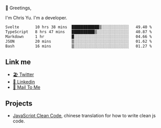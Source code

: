 👋 Greetings, 

I'm Chris Yu. I'm a developer. 


<!--START_SECTION:waka-->

```txt
Svelte       10 hrs 38 mins  ████████████▒░░░░░░░░░░░░   49.40 %
TypeScript   8 hrs 47 mins   ██████████▒░░░░░░░░░░░░░░   40.87 %
Markdown     1 hr            █░░░░░░░░░░░░░░░░░░░░░░░░   04.66 %
JSON         20 mins         ▒░░░░░░░░░░░░░░░░░░░░░░░░   01.62 %
Bash         16 mins         ▒░░░░░░░░░░░░░░░░░░░░░░░░   01.27 %
```

<!--END_SECTION:waka-->

## Link me

- [🏖️ Twitter](https://twitter.com/yuetong3yu)
- [🧳 Linkedin](https://www.linkedin.com/in/yuetong3yu)
- [📧 Mail To Me](mailto:yuetong3yu@gmail.com)


## Projects 

- [JavaScript Clean Code](https://js-clean-code-cn.vercel.app/), chinese translation for how to write clean js code.
